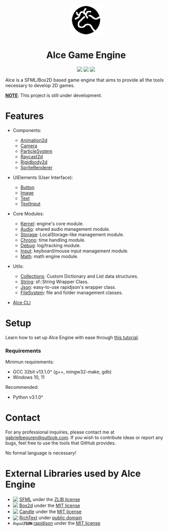 <p align="center">
<img src="./Build/Assets/alce.png">
</p>

<h1 align="center">Alce Game Engine</h1>

<p align="center">
<img src="https://img.shields.io/badge/C++-20-00599C?style=flat-square&logo=c%2B%2B">
<img src="https://img.shields.io/badge/SFML-v2.6.1-8CC445?logo=SFML&style=flat-square">
<a href="LICENSE"><img src="https://img.shields.io/badge/license-MIT-informational?style=flat-square"/></a>
</p>


Alce is a SFML/Box2D based game engine that aims to provide all the tools necessary to develop 2D games.

<ins>__NOTE__</ins>: This project is still under development.

# Features

* Components:
    * [Animation2d](Source/Alce/Engine/Components/Animation2d/)
    * [Camera](Source/Alce/Engine/Components/Camera/)
    * [ParticleSystem](Source/Alce/Engine/Components/ParticleSystem/)
    * [Raycast2d](Source/Alce/Engine/Components/Raycast2d/)
    * [Rigidbody2d](Source/Alce/Engine/Components/Rigidbody2d/)
    * [SpriteRenderer](Source/Alce/Engine/Components/SpriteRenderer/)

* UIElements (User Interface):
    * [Button](Source/Alce/Engine/UI/Button/)
    * [Image](Source/Alce/Engine/UI/Image/)
    * [Text](Source/Alce/Engine/UI/Text/)
    * [TextInput](Source/Alce/Engine/UI/TextInput/)

* Core Modules:
    * [Kernel](Source/Alce/Engine/Core/Kernel/): engine's core module.
    * [Audio](Source/Alce/Engine/Core/Audio/): shared audio management module.
    * [Storage](Source/Alce/Engine/Core/Storage): LocalStorage-like management module.
    * [Chrono](Source/Alce/Engine/Core/Chrono/): time handling module.
    * [Debug](Source/Alce/Engine/Core/Debug/): log/tracking module.
    * [Input](Source/Alce/Engine/Core/Input/): keyboard/mouse input management module.
    * [Math](Source/Alce/Engine/Core/Math/): math engine module.
* Utils:
    * [Collections](Source/Alce/Engine/Core/Collections/): Custom Dictionary and List data structures.
    * [String](Source/Alce/Engine/Core/String/): sf::String Wrapper Class.
    * [Json](Source/Alce/Engine/Core/Json/): easy-to-use rapidjson's wrapper class.
    * [FileSystem](Source/Alce/Engine/Core/FileSystem/): file and folder management classes.
* [Alce CLI](Documentation/CLI/cli.md)

# Setup

Learn how to set up Alce Engine with ease through [this tutorial](./Documentation/Tutorials/setup.md).

### Requirements

Minimun requirements:
* GCC 32bit v13.1.0^ (g++, mingw32-make, gdb)
* Windows 10, 11

Recommended:
* Python v3.1.0^

# Contact

For any professional inquiries, please contact me at gabrielbeguren@outlook.com. If you wish to contribute ideas or report any bugs, feel free to use the tools that GitHub provides.

No formal language is necessary!

# External Libraries used by Alce Engine

* <img src="https://www.sfml-dev.org/images/favicon.ico" style="width: 18px; position: relative; top: 2px"> [SFML](https://github.com/SFML/SFML) under the [ZLIB license](https://github.com/SFML/SFML?tab=Zlib-1-ov-file#readme)
* <img src="https://box2d.org/images/logo.svg" style="width: 23px; position: relative; top: 1px"> [Box2d](https://github.com/erincatto/box2d) under the [MIT license](https://github.com/erincatto/box2d?tab=MIT-1-ov-file#readme)
* <img src="https://raw.githubusercontent.com/MiguelMJ/Candle/master/doc/logo.svg" style="width: 19px; position: relative; top: 2px"> [Candle](https://github.com/MiguelMJ/Candle) under the [MIT license](https://github.com/MiguelMJ/Candle?tab=MIT-1-ov-file#readme)
* <img src="https://github.com/fluidicon.png" style="width: 20px; position: relative; top: 3px"> [RichText](https://github.com/skyrpex/RichText) under [public domain](https://github.com/skyrpex/RichText?tab=License-1-ov-file#readme)
* <img src="https://raw.githubusercontent.com/Tencent/rapidjson/master/doc/logo/rapidjson.png" style="width: 60px; position: relative; top: 3px"> [rapidjson](https://github.com/Tencent/rapidjson) under the [MIT license](https://github.com/Tencent/rapidjson?tab=License-1-ov-file#readme)
